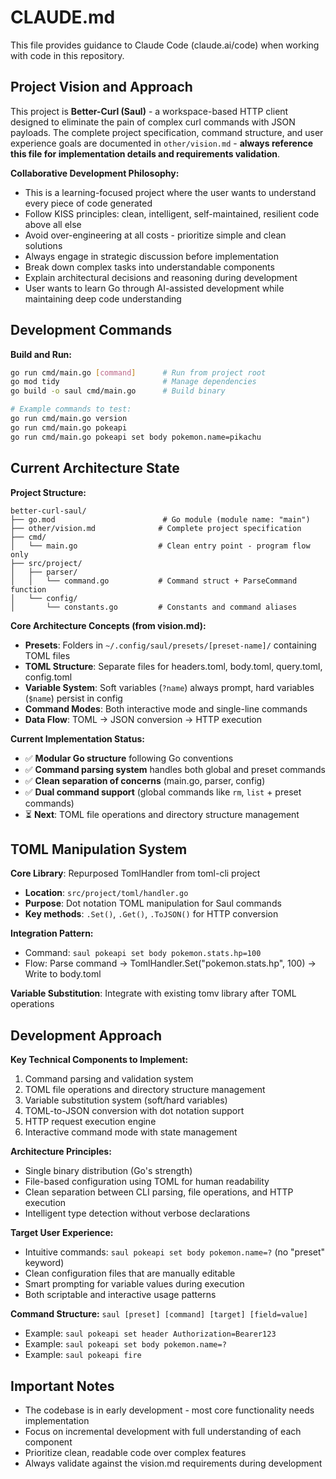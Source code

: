 # CLAUDE.md

This file provides guidance to Claude Code (claude.ai/code) when working with code in this repository.

## Project Vision and Approach

This project is **Better-Curl (Saul)** - a workspace-based HTTP client designed to eliminate the pain of complex curl commands with JSON payloads. The complete project specification, command structure, and user experience goals are documented in `other/vision.md` - **always reference this file for implementation details and requirements validation**.

**Collaborative Development Philosophy:**
- This is a learning-focused project where the user wants to understand every piece of code generated
- Follow KISS principles: clean, intelligent, self-maintained, resilient code above all else
- Avoid over-engineering at all costs - prioritize simple and clean solutions
- Always engage in strategic discussion before implementation
- Break down complex tasks into understandable components
- Explain architectural decisions and reasoning during development
- User wants to learn Go through AI-assisted development while maintaining deep code understanding

## Development Commands

**Build and Run:**
```bash
go run cmd/main.go [command]      # Run from project root
go mod tidy                       # Manage dependencies
go build -o saul cmd/main.go      # Build binary

# Example commands to test:
go run cmd/main.go version
go run cmd/main.go pokeapi
go run cmd/main.go pokeapi set body pokemon.name=pikachu
```

## Current Architecture State

**Project Structure:**
```
better-curl-saul/
├── go.mod                        # Go module (module name: "main")
├── other/vision.md              # Complete project specification
├── cmd/
│   └── main.go                  # Clean entry point - program flow only
├── src/project/
│   ├── parser/
│   │   └── command.go           # Command struct + ParseCommand function
│   └── config/
│       └── constants.go         # Constants and command aliases
```

**Core Architecture Concepts (from vision.md):**
- **Presets**: Folders in `~/.config/saul/presets/[preset-name]/` containing TOML files
- **TOML Structure**: Separate files for headers.toml, body.toml, query.toml, config.toml
- **Variable System**: Soft variables (`?name`) always prompt, hard variables (`$name`) persist in config
- **Command Modes**: Both interactive mode and single-line commands
- **Data Flow**: TOML → JSON conversion → HTTP execution

**Current Implementation Status:**
- ✅ **Modular Go structure** following Go conventions
- ✅ **Command parsing system** handles both global and preset commands
- ✅ **Clean separation of concerns** (main.go, parser, config)
- ✅ **Dual command support** (global commands like `rm`, `list` + preset commands)
- ⏳ **Next**: TOML file operations and directory structure management

## TOML Manipulation System

**Core Library**: Repurposed TomlHandler from toml-cli project
- **Location**: `src/project/toml/handler.go`
- **Purpose**: Dot notation TOML manipulation for Saul commands
- **Key methods**: `.Set()`, `.Get()`, `.ToJSON()` for HTTP conversion

**Integration Pattern:**
- Command: `saul pokeapi set body pokemon.stats.hp=100`
- Flow: Parse command → TomlHandler.Set("pokemon.stats.hp", 100) → Write to body.toml

**Variable Substitution**: Integrate with existing tomv library after TOML operations

## Development Approach

**Key Technical Components to Implement:**
1. Command parsing and validation system
2. TOML file operations and directory structure management
3. Variable substitution system (soft/hard variables)
4. TOML-to-JSON conversion with dot notation support
5. HTTP request execution engine
6. Interactive command mode with state management

**Architecture Principles:**
- Single binary distribution (Go's strength)
- File-based configuration using TOML for human readability
- Clean separation between CLI parsing, file operations, and HTTP execution
- Intelligent type detection without verbose declarations

**Target User Experience:**
- Intuitive commands: `saul pokeapi set body pokemon.name=?` (no "preset" keyword)
- Clean configuration files that are manually editable
- Smart prompting for variable values during execution
- Both scriptable and interactive usage patterns

**Command Structure:** `saul [preset] [command] [target] [field=value]`
- Example: `saul pokeapi set header Authorization=Bearer123`
- Example: `saul pokeapi set body pokemon.name=?`
- Example: `saul pokeapi fire`

## Important Notes

- The codebase is in early development - most core functionality needs implementation
- Focus on incremental development with full understanding of each component
- Prioritize clean, readable code over complex features
- Always validate against the vision.md requirements during development